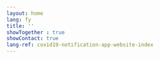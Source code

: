 ```yaml
---
layout: home
lang: fy
title: ''
showTogether : true
showContact: true
lang-ref: covid19-notification-app-website-index
---
```

